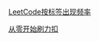 





[LeetCode按标签出现频率](https://www.nowcoder.com/discuss/295269?type=post&order=time&pos=&page=5&channel=1009&source_id=search_post)

[从零开始刷力扣](https://leetcode-cn.com/circle/article/48kq9d/)

